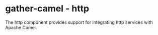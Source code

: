 gather-camel - http
===================
The http component provides support for integrating http
services with Apache Camel.

